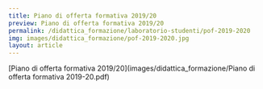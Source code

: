 ```yaml
---
title: Piano di offerta formativa 2019/20
preview: Piano di offerta formativa 2019/20
permalink: /didattica_formazione/laboratorio-studenti/pof-2019-2020
img: images/didattica_formazione/pof-2019-2020.jpg
layout: article
---
```


[Piano di offerta formativa 2019/20](images/didattica_formazione/Piano di offerta formativa 2019-20.pdf)

